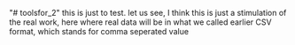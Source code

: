 "# toolsfor_2" 
this is just to test. let us see, I think this is just a stimulation of the real work, here where real data will be in what we called earlier CSV format, which stands for comma seperated value 